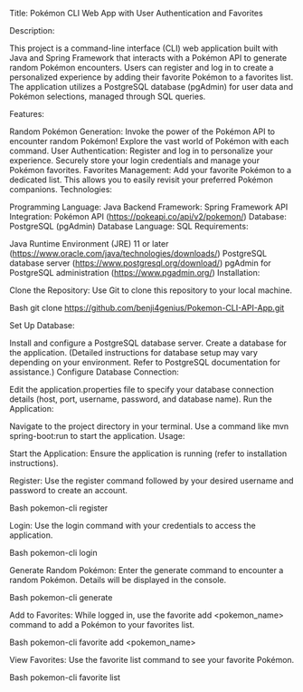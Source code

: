 Title: Pokémon CLI Web App with User Authentication and Favorites

Description:

This project is a command-line interface (CLI) web application built with Java and Spring Framework that interacts with a Pokémon API to generate random Pokémon encounters. Users can register and log in to create a personalized experience by adding their favorite Pokémon to a favorites list. The application utilizes a PostgreSQL database (pgAdmin) for user data and Pokémon selections, managed through SQL queries.

Features:

Random Pokémon Generation: Invoke the power of the Pokémon API to encounter random Pokémon! Explore the vast world of Pokémon with each command.
User Authentication: Register and log in to personalize your experience. Securely store your login credentials and manage your Pokémon favorites.
Favorites Management: Add your favorite Pokémon to a dedicated list. This allows you to easily revisit your preferred Pokémon companions.
Technologies:

Programming Language: Java
Backend Framework: Spring Framework
API Integration: Pokémon API (https://pokeapi.co/api/v2/pokemon/)
Database: PostgreSQL (pgAdmin)
Database Language: SQL
Requirements:

Java Runtime Environment (JRE) 11 or later (https://www.oracle.com/java/technologies/downloads/)
PostgreSQL database server (https://www.postgresql.org/download/)
pgAdmin for PostgreSQL administration (https://www.pgadmin.org/)
Installation:

Clone the Repository: Use Git to clone this repository to your local machine.

Bash
git clone https://github.com/benji4genius/Pokemon-CLI-API-App.git


Set Up Database:

Install and configure a PostgreSQL database server.
Create a database for the application. (Detailed instructions for database setup may vary depending on your environment. Refer to PostgreSQL documentation for assistance.)
Configure Database Connection:

Edit the application.properties file to specify your database connection details (host, port, username, password, and database name).
Run the Application:

Navigate to the project directory in your terminal.
Use a command like mvn spring-boot:run to start the application.
Usage:

Start the Application: Ensure the application is running (refer to installation instructions).

Register: Use the register command followed by your desired username and password to create an account.

Bash
pokemon-cli register <username> <password>


Login: Use the login command with your credentials to access the application.

Bash
pokemon-cli login <username> <password>


Generate Random Pokémon: Enter the generate command to encounter a random Pokémon. Details will be displayed in the console.

Bash
pokemon-cli generate


Add to Favorites: While logged in, use the favorite add <pokemon_name> command to add a Pokémon to your favorites list.

Bash
pokemon-cli favorite add <pokemon_name>

View Favorites: Use the favorite list command to see your favorite Pokémon.

Bash
pokemon-cli favorite list
